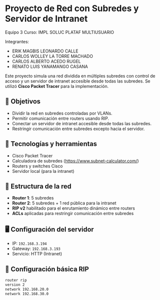 # Proyecto de Red con Subredes y Servidor de Intranet

Equipo 3
Curso: IMPL SOLUC PLATAF MULTIUSUARIO

Integrantes:
- ERIK MAGBIS LEONARDO CALLE
- CARLOS WOLLEY LA TORRE MACHADO
- CARLOS ALBERTO ACEDO RUGEL
- RENATO LUIS YANAMANGO CASANA

Este proyecto simula una red dividida en múltiples subredes con control de acceso y un servidor de intranet accesible desde todas las subredes. Se utilizó **Cisco Packet Tracer** para la implementación.


## 📌 Objetivos

- Dividir la red en subredes controladas por VLANs.
- Permitir comunicación entre routers usando RIP.
- Conectar un servidor de intranet accesible desde todas las subredes.
- Restringir comunicación entre subredes excepto hacia el servidor.

## 🔧 Tecnologías y herramientas

- Cisco Packet Tracer
- Calculadora de subredes (https://www.subnet-calculator.com/)
- Routers y switches Cisco
- Servidor local (para la intranet)

## 📁 Estructura de la red

- **Router 1**: 5 subredes
- **Router 2**: 5 subredes + 1 red pública para la intranet
- **RIP v2** habilitado para el enrutamiento dinámico entre routers
- **ACLs** aplicadas para restringir comunicación entre subredes

## 🖥️ Configuración del servidor

- IP: `192.168.3.194`
- Gateway: `192.168.3.193`
- Servicio: HTTP (Intranet)

## 🔄 Configuración básica RIP

```bash
router rip
version 2
network 192.168.20.0
network 192.168.30.0
